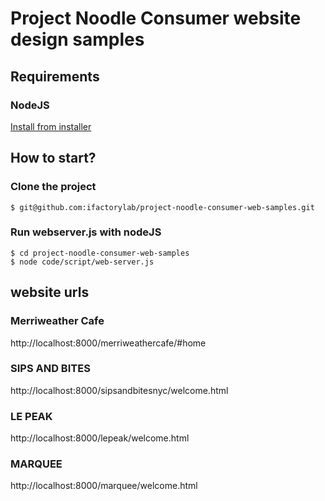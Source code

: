 # Project Noodle Consumer website design samples

## Requirements

### NodeJS
[Install from installer](http://nodejs.org/download/)

## How to start?

### Clone the project
```
$ git@github.com:ifactorylab/project-noodle-consumer-web-samples.git
```

### Run webserver.js with nodeJS
```
$ cd project-noodle-consumer-web-samples
$ node code/script/web-server.js
```

## website urls

### Merriweather Cafe
http://localhost:8000/merriweathercafe/#home

### SIPS AND BITES
http://localhost:8000/sipsandbitesnyc/welcome.html

### LE PEAK
http://localhost:8000/lepeak/welcome.html

### MARQUEE
http://localhost:8000/marquee/welcome.html


